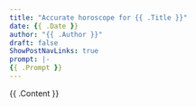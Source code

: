 ```yaml
---
title: "Accurate horoscope for {{ .Title }}"
date: {{ .Date }}
author: "{{ .Author }}"
draft: false
ShowPostNavLinks: true
prompt: |-
{{ .Prompt }}
---
```

{{ .Content }}